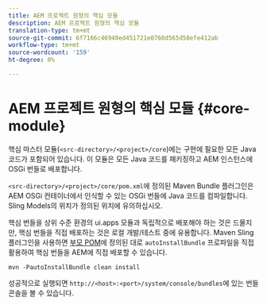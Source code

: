 ```yaml
---
title: AEM 프로젝트 원형의 핵심 모듈
description: AEM 프로젝트 원형의 핵심 모듈
translation-type: tm+mt
source-git-commit: 6f7166c46940ed451721e0760d565d58efe412ab
workflow-type: tm+mt
source-wordcount: '159'
ht-degree: 0%

---
```



# AEM 프로젝트 원형의 핵심 모듈 {#core-module}

핵심 마스터 모듈(`<src-directory>/<project>/core`)에는 구현에 필요한 모든 Java 코드가 포함되어 있습니다. 이 모듈은 모든 Java 코드를 패키징하고 AEM 인스턴스에 OSGi 번들로 배포합니다.

`<src-directory>/<project>/core/pom.xml`에 정의된 Maven Bundle 플러그인은 AEM OSGi 컨테이너에서 인식할 수 있는 OSGi 번들에 Java 코드를 컴파일합니다. Sling Models의 위치가 정의된 위치에 유의하십시오.

핵심 번들을 상위 수준 환경의 ui.apps 모듈과 독립적으로 배포해야 하는 것은 드물지만, 핵심 번들을 직접 배포하는 것은 로컬 개발/테스트 중에 유용합니다. Maven Sling 플러그인을 사용하면 [부모 POM](/help/developing/archetype/using.md#parent-pom)에 정의된 대로 `autoInstallBundle` 프로파일을 직접 활용하여 핵심 번들을 AEM에 직접 배포할 수 있습니다.

```
mvn -PautoInstallBundle clean install
```

성공적으로 실행되면 `http://<host>:<port>/system/console/bundles`에 있는 번들 콘솔을 볼 수 있습니다.
